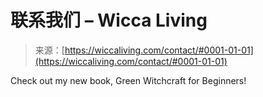 <!--yml

category: 未分类

date: 2024-06-12 18:26:14

-->

# 联系我们 – Wicca Living

> 来源：[https://wiccaliving.com/contact/#0001-01-01](https://wiccaliving.com/contact/#0001-01-01)

Check out my new book, Green Witchcraft for Beginners!
